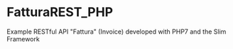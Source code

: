 # FatturaREST_PHP
 Example RESTful API "Fattura" (Invoice) developed with PHP7 and the Slim Framework
